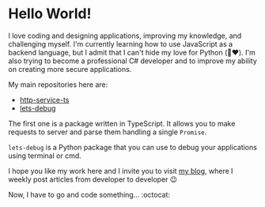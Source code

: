 # Hello World!

I love coding and designing applications, improving my knowledge, and challenging myself. I'm currently learning how to use JavaScript as a backend language, but I admit that I can't hide my love for Python (:see_no_evil::heart:). I'm also trying to become a professional C# developer and to improve my ability on creating more secure applications.

My main repositories here are:

- [http-service-ts](https://github.com/luizfilipezs/http-service-ts)
- [lets-debug](https://github.com/luizfilipezs/lets-debug)

The first one is a package written in TypeScript. It allows you to make requests to server and parse them handling a single `Promise`.

`lets-debug` is a Python package that you can use to debug your applications using terminal or cmd.

I hope you like my work here and I invite you to visit [my blog](https://blogdolipe.com.br), where I weekly post articles from developer to developer :wink:

Now, I have to go and code something... :octocat:
